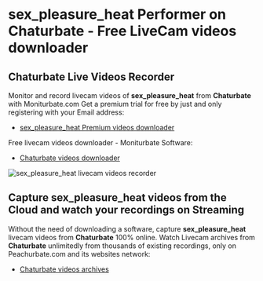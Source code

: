# sex_pleasure_heat Performer on Chaturbate - Free LiveCam videos downloader

## Chaturbate Live Videos Recorder

Monitor and record livecam videos of **sex_pleasure_heat** from **Chaturbate** with Moniturbate.com
Get a premium trial for free by just and only registering with your Email address:
* [sex_pleasure_heat Premium videos downloader](https://moniturbate.com/request-demo-licence-key.html)

Free livecam videos downloader - Moniturbate Software:
* [Chaturbate videos downloader](https://moniturbate.com/moniturbate-download-software.html)

![sex_pleasure_heat livecam videos recorder](https://peachurnet.com/templates/moniturbate-software.png)


## Capture sex_pleasure_heat videos from the Cloud and watch your recordings on Streaming

Without the need of downloading a software, capture **sex_pleasure_heat** livecam videos from **Chaturbate** 100% online.
Watch Livecam archives from **Chaturbate** unlimitedly from thousands of existing recordings, only on Peachurbate.com and its websites network:
* [Chaturbate videos archives](https://peachurnet.com/)
